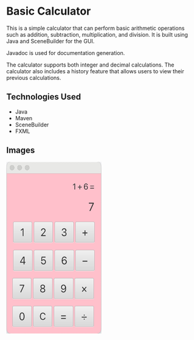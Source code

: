 # Basic Calculator

This is a simple calculator that can perform basic arithmetic operations such as addition, subtraction, multiplication, 
and division. It is built using Java and SceneBuilder for the GUI. 

Javadoc is used for documentation generation. 

The calculator supports both integer and decimal calculations.
The calculator also includes a history feature that allows users to view their previous calculations.

## Technologies Used
- Java
- Maven
- SceneBuilder
- FXML

## Images

<img src="src/main/resources/images/calculator1.png" width="250" height="450">